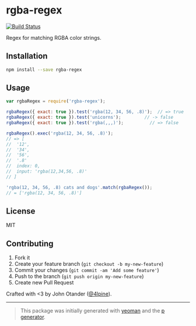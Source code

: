 # rgba-regex

[![Build Status](https://secure.travis-ci.org/regexps/rgba-regex.png?branch=master)](https://travis-ci.org/regexps/rgba-regex)

Regex for matching RGBA color strings.

## Installation

```bash
npm install --save rgba-regex
```

## Usage

```javascript
var rgbaRegex = require('rgba-regex');

rgbaRegex({ exact: true }).test('rgba(12, 34, 56, .8)');  // => true
rgbaRegex({ exact: true }).test('unicorns');         // -> false
rgbaRegex({ exact: true }).test('rgba(,,,)');          // => false

rgbaRegex().exec('rgba(12, 34, 56, .8)');
// => [
//  '12',
//  '34',
//  '56',
//  '.8'
//  index: 0,
//  input: 'rgba(12,34,56, .8)'
// ]

'rgba(12, 34, 56, .8) cats and dogs'.match(rgbaRegex());
// = ['rgba(12, 34, 56, .8)']
```

## License

MIT

## Contributing

1. Fork it
2. Create your feature branch (`git checkout -b my-new-feature`)
3. Commit your changes (`git commit -am 'Add some feature'`)
4. Push to the branch (`git push origin my-new-feature`)
5. Create new Pull Request

Crafted with <3 by John Otander ([@4lpine](https://twitter.com/4lpine)).

***

> This package was initially generated with [yeoman](http://yeoman.io) and the [p generator](https://github.com/johnotander/generator-p.git).
